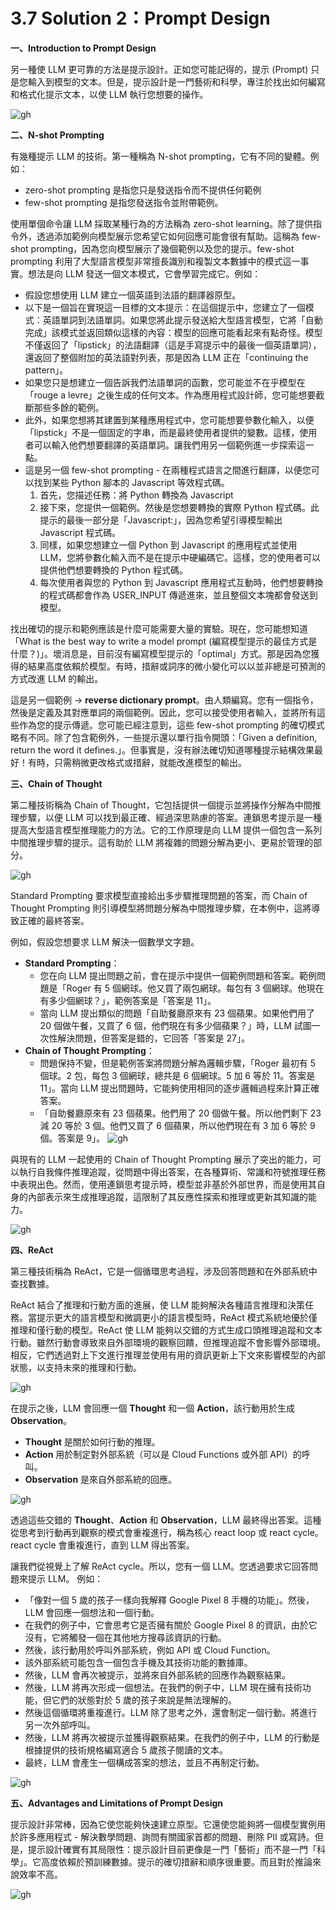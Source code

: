 # 3.7 Solution 2：Prompt Design

**一、Introduction to Prompt Design**

另一種使 LLM 更可靠的方法是提示設計。正如您可能記得的，提示 (Prompt) 只是您輸入到模型的文本。但是，提示設計是一門藝術和科學，專注於找出如何編寫和格式化提示文本，以使 LLM 執行您想要的操作。

![gh](https://raw.githubusercontent.com/SeanChenR/img_gif/main/myimage/1742195781000hnup7i.png)

**二、N-shot Prompting**

有幾種提示 LLM 的技術。第一種稱為 N-shot prompting，它有不同的變體。例如：
- zero-shot prompting 是指您只是發送指令而不提供任何範例
- few-shot prompting 是指您發送指令並附帶範例。

使用單個命令讓 LLM 採取某種行為的方法稱為 zero-shot learning。除了提供指令外，透過添加範例向模型展示您希望它如何回應可能會很有幫助。這稱為 few-shot prompting，因為您向模型展示了幾個範例以及您的提示。few-shot prompting 利用了大型語言模型非常擅長識別和複製文本數據中的模式這一事實。想法是向 LLM 發送一個文本模式，它會學習完成它。例如：
- 假設您想使用 LLM 建立一個英語到法語的翻譯器原型。
- 以下是一個旨在實現這一目標的文本提示：在這個提示中，您建立了一個模式：英語單詞到法語單詞。如果您將此提示發送給大型語言模型，它將「自動完成」該模式並返回類似這樣的內容：模型的回應可能看起來有點奇怪。模型不僅返回了「lipstick」的法語翻譯（這是手寫提示中的最後一個英語單詞），還返回了整個附加的英法語對列表，那是因為 LLM 正在「continuing the pattern」。
- 如果您只是想建立一個告訴我們法語單詞的函數，您可能並不在乎模型在「rouge a levre」之後生成的任何文本。作為應用程式設計師，您可能想要截斷那些多餘的範例。
- 此外，如果您想將其建置到某種應用程式中，您可能想要參數化輸入，以便「lipstick」不是一個固定的字串，而是最終使用者提供的變數。這樣，使用者可以輸入他們想要翻譯的英語單詞。讓我們用另一個範例進一步探索這一點。
- 這是另一個 few-shot prompting - 在兩種程式語言之間進行翻譯，以便您可以找到某些 Python 腳本的 Javascript 等效程式碼。
	1. 首先，您描述任務：將 Python 轉換為 Javascript
	2. 接下來，您提供一個範例。然後是您想要轉換的實際 Python 程式碼。此提示的最後一部分是「Javascript:」，因為您希望引導模型輸出 Javascript 程式碼。
	3. 同樣，如果您想建立一個 Python 到 Javascript 的應用程式並使用 LLM，您將參數化輸入而不是在提示中硬編碼它。這樣，您的使用者可以提供他們想要轉換的 Python 程式碼。
	4. 每次使用者與您的 Python 到 Javascript 應用程式互動時，他們想要轉換的程式碼都會作為 USER_INPUT 傳遞進來，並且整個文本塊都會發送到模型。

找出確切的提示和範例應該是什麼可能需要大量的實驗。現在，您可能想知道「What is the best way to write a model prompt (編寫模型提示的最佳方式是什麼？)」。壞消息是，目前沒有編寫模型提示的「optimal」方式。那是因為您獲得的結果高度依賴於模型。有時，措辭或詞序的微小變化可以以並非總是可預測的方式改進 LLM 的輸出。

這是另一個範例 -> **reverse dictionary prompt**。由人類編寫。您有一個指令，然後是定義及其對應單詞的兩個範例。因此，您可以接受使用者輸入，並將所有這些作為您的提示傳遞。您可能已經注意到，這些 few-shot prompting 的確切模式略有不同。除了包含範例外，一些提示還以單行指令開頭：「Given a definition, return the word it defines.」。但事實是，沒有辦法確切知道哪種提示結構效果最好！有時，只需稍微更改格式或措辭，就能改進模型的輸出。

**三、Chain of Thought**

第二種技術稱為 Chain of Thought，它包括提供一個提示並將操作分解為中間推理步驟，以便 LLM 可以找到最正確、經過深思熟慮的答案。連鎖思考提示是一種提高大型語言模型推理能力的方法。它的工作原理是向 LLM 提供一個包含一系列中間推理步驟的提示。這有助於 LLM 將複雜的問題分解為更小、更易於管理的部分。

![gh](https://raw.githubusercontent.com/SeanChenR/img_gif/main/myimage/1742196390000hsyeor.png)

Standard Prompting 要求模型直接給出多步驟推理問題的答案，而 Chain of Thought Prompting 則引導模型將問題分解為中間推理步驟，在本例中，這將導致正確的最終答案。

例如，假設您想要求 LLM 解決一個數學文字題。
- **Standard Prompting**：
	- 您在向 LLM 提出問題之前，會在提示中提供一個範例問題和答案。範例問題是「Roger 有 5 個網球。他又買了兩包網球。每包有 3 個網球。他現在有多少個網球？」，範例答案是「答案是 11」。
	- 當向 LLM 提出類似的問題「自助餐廳原來有 23 個蘋果。如果他們用了 20 個做午餐，又買了 6 個，他們現在有多少個蘋果？」時，LLM 試圖一次性解決問題，但答案是錯的，它回答「答案是 27」。
- **Chain of Thought Prompting**：
	- 問題保持不變，但是範例答案將問題分解為邏輯步驟，「Roger 最初有 5 個球。2 包，每包 3 個網球，總共是 6 個網球。5 加 6 等於 11。答案是 11」。當向 LLM 提出問題時，它能夠使用相同的逐步邏輯過程來計算正確答案。
	- 「自助餐廳原來有 23 個蘋果。他們用了 20 個做午餐。所以他們剩下 23 減 20 等於 3 個。他們又買了 6 個蘋果，所以他們現在有 3 加 6 等於 9 個。答案是 9」。
	![gh](https://raw.githubusercontent.com/SeanChenR/img_gif/main/myimage/1742196560000z2inzk.png)

與現有的 LLM 一起使用的 Chain of Thought Prompting 展示了突出的能力，可以執行自我條件推理追蹤，從問題中得出答案，在各種算術、常識和符號推理任務中表現出色。然而，使用連鎖思考提示時，模型並非基於外部世界，而是使用其自身的內部表示來生成推理追蹤，這限制了其反應性探索和推理或更新其知識的能力。

![gh](https://raw.githubusercontent.com/SeanChenR/img_gif/main/myimage/1742196680000i02iwo.png)

**四、ReAct**

第三種技術稱為 ReAct，它是一個循環思考過程，涉及回答問題和在外部系統中查找數據。

ReAct 結合了推理和行動方面的進展，使 LLM 能夠解決各種語言推理和決策任務。當提示更大的語言模型和微調更小的語言模型時，ReAct 模式系統地優於僅推理和僅行動的模型。ReAct 使 LLM 能夠以交錯的方式生成口頭推理追蹤和文本行動。雖然行動會導致來自外部環境的觀察回饋，但推理追蹤不會影響外部環境。相反，它們透過對上下文進行推理並使用有用的資訊更新上下文來影響模型的內部狀態，以支持未來的推理和行動。

![gh](https://raw.githubusercontent.com/SeanChenR/img_gif/main/myimage/1742196832000xutxr4.png)

在提示之後，LLM 會回應一個 **Thought** 和一個 **Action**，該行動用於生成 **Observation**。
- **Thought** 是關於如何行動的推理。
- **Action** 用於制定對外部系統（可以是 Cloud Functions 或外部 API）的呼叫。
- **Observation** 是來自外部系統的回應。

![gh](https://raw.githubusercontent.com/SeanChenR/img_gif/main/myimage/1742196985000qk9k4a.png)

透過這些交錯的 **Thought**、**Action** 和 **Observation**，LLM 最終得出答案。這種從思考到行動再到觀察的模式會重複進行，稱為核心 react loop 或 react cycle。react cycle 會重複進行，直到 LLM 得出答案。

讓我們從視覺上了解 ReAct cycle。所以，您有一個 LLM。您透過要求它回答問題來提示 LLM。
例如：
- 「像對一個 5 歲的孩子一樣向我解釋 Google Pixel 8 手機的功能」。然後，LLM 會回應一個想法和一個行動。
- 在我們的例子中，它會思考它是否擁有關於 Google Pixel 8 的資訊，由於它沒有，它將觸發一個在其他地方搜尋該資訊的行動。
- 然後，該行動用於呼叫外部系統，例如 API 或 Cloud Function。
- 該外部系統可能包含一個包含手機及其技術功能的數據庫。
- 然後，LLM 會再次被提示，並將來自外部系統的回應作為觀察結果。
- 然後，LLM 將再次形成一個想法。在我們的例子中，LLM 現在擁有技術功能，但它們的狀態對於 5 歲的孩子來說是無法理解的。
- 然後這個循環將重複進行。LLM 除了思考之外，還會制定一個行動。將進行另一次外部呼叫。
- 然後，LLM 將再次被提示並獲得觀察結果。在我們的例子中，LLM 的行動是根據提供的技術規格編寫適合 5 歲孩子閱讀的文本。
- 最終，LLM 會產生一個構成答案的想法，並且不再制定行動。

![gh](https://raw.githubusercontent.com/SeanChenR/img_gif/main/myimage/1742197155000xsqevt.png)

**五、Advantages and Limitations of Prompt Design**

提示設計非常棒，因為它使您能夠快速建立原型。它還使您能夠將一個模型實例用於許多應用程式 - 解決數學問題、詢問有關國家首都的問題、刪除 PII 或寫詩。但是，提示設計確實有其局限性：提示設計目前更像是一門「藝術」而不是一門「科學」。它高度依賴於預訓練數據。提示的確切措辭和順序很重要。而且對於推論來說效率不高。

![gh](https://raw.githubusercontent.com/SeanChenR/img_gif/main/myimage/1742197206000u9185j.png)
